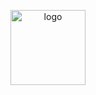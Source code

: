 <p align="center">
    <img alt="logo" src="http://upload.51des.com/fsxylogo.png" width="120" height="120" style="margin-bottom: 10px;">
</p>

